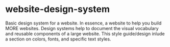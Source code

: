 # website-design-system
Basic design system for a website. In essence, a website to help you build MORE websites. Design systems help to document the visual vocabulary and reusable components of a large website. This style guide/design inlude a section on colors, fonts, and specific text styles.
